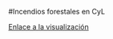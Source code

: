  #Incendios forestales en CyL

 [Enlace a la visualización](https://desi_22-23.pages.gitlab.inf.uva.es/icendiossequia)

 
